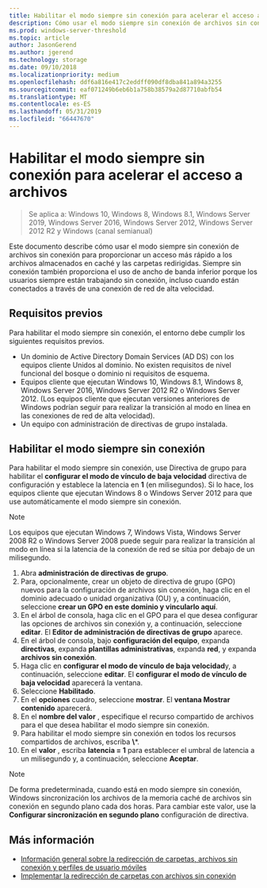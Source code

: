 ```yaml
---
title: Habilitar el modo siempre sin conexión para acelerar el acceso a archivos
description: Cómo usar el modo siempre sin conexión de archivos sin conexión para proporcionar un acceso más rápido a los archivos almacenados en caché y las carpetas redirigidas.
ms.prod: windows-server-threshold
ms.topic: article
author: JasonGerend
ms.author: jgerend
ms.technology: storage
ms.date: 09/10/2018
ms.localizationpriority: medium
ms.openlocfilehash: ddf6a816e417c2eddff090df8dba841a894a3255
ms.sourcegitcommit: eaf071249b6eb6b1a758b38579a2d87710abfb54
ms.translationtype: MT
ms.contentlocale: es-ES
ms.lasthandoff: 05/31/2019
ms.locfileid: "66447670"
---
```

# <a name="enable-always-offline-mode-for-faster-access-to-files"></a>Habilitar el modo siempre sin conexión para acelerar el acceso a archivos

>Se aplica a: Windows 10, Windows 8, Windows 8.1, Windows Server 2019, Windows Server 2016, Windows Server 2012, Windows Server 2012 R2 y Windows (canal semianual)

Este documento describe cómo usar el modo siempre sin conexión de archivos sin conexión para proporcionar un acceso más rápido a los archivos almacenados en caché y las carpetas redirigidas. Siempre sin conexión también proporciona el uso de ancho de banda inferior porque los usuarios siempre están trabajando sin conexión, incluso cuando están conectados a través de una conexión de red de alta velocidad.

## <a name="prerequisites"></a>Requisitos previos

Para habilitar el modo siempre sin conexión, el entorno debe cumplir los siguientes requisitos previos.

- Un dominio de Active Directory Domain Services (AD DS) con los equipos cliente Unidos al dominio. No existen requisitos de nivel funcional del bosque o dominio ni requisitos de esquema.
- Equipos cliente que ejecutan Windows 10, Windows 8.1, Windows 8, Windows Server 2016, Windows Server 2012 R2 o Windows Server 2012. (Los equipos cliente que ejecutan versiones anteriores de Windows podrían seguir para realizar la transición al modo en línea en las conexiones de red de alta velocidad).
- Un equipo con administración de directivas de grupo instalada.

## <a name="enable-always-offline-mode"></a>Habilitar el modo siempre sin conexión

Para habilitar el modo siempre sin conexión, use Directiva de grupo para habilitar el **configurar el modo de vínculo de baja velocidad** directiva de configuración y establece la latencia en **1** (en milisegundos). Si lo hace, los equipos cliente que ejecutan Windows 8 o Windows Server 2012 para que use automáticamente el modo siempre sin conexión.

>[!NOTE]
>Los equipos que ejecutan Windows 7, Windows Vista, Windows Server 2008 R2 o Windows Server 2008 puede seguir para realizar la transición al modo en línea si la latencia de la conexión de red se sitúa por debajo de un milisegundo.

1. Abra **administración de directivas de grupo**.
2. Para, opcionalmente, crear un objeto de directiva de grupo (GPO) nuevos para la configuración de archivos sin conexión, haga clic en el dominio adecuado o unidad organizativa (OU) y, a continuación, seleccione **crear un GPO en este dominio y vincularlo aquí**.
3. En el árbol de consola, haga clic en el GPO para el que desea configurar las opciones de archivos sin conexión y, a continuación, seleccione **editar**. El **Editor de administración de directivas de grupo** aparece.
4. En el árbol de consola, bajo **configuración del equipo**, expanda **directivas**, expanda **plantillas administrativas**, expanda **red**, y expanda **archivos sin conexión**.
5. Haga clic en **configurar el modo de vínculo de baja velocidad**y, a continuación, seleccione **editar**. El **configurar el modo de vínculo de baja velocidad** aparecerá la ventana.
6. Seleccione **Habilitado**.
7. En el **opciones** cuadro, seleccione **mostrar**. El **ventana Mostrar contenido** aparecerá.
8. En el **nombre del valor** , especifique el recurso compartido de archivos para el que desea habilitar el modo siempre sin conexión.
9. Para habilitar el modo siempre sin conexión en todos los recursos compartidos de archivos, escriba **\\***.
10. En el **valor** , escriba **latencia = 1** para establecer el umbral de latencia a un milisegundo y, a continuación, seleccione **Aceptar**.

>[!NOTE]
>De forma predeterminada, cuando está en modo siempre sin conexión, Windows sincronización los archivos de la memoria caché de archivos sin conexión en segundo plano cada dos horas. Para cambiar este valor, use la **Configurar sincronización en segundo plano** configuración de directiva.

## <a name="more-information"></a>Más información

* [Información general sobre la redirección de carpetas, archivos sin conexión y perfiles de usuario móviles](folder-redirection-rup-overview.md)
* [Implementar la redirección de carpetas con archivos sin conexión](deploy-folder-redirection.md)